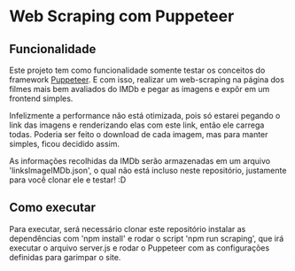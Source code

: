 # Web Scraping com Puppeteer

## Funcionalidade

Este projeto tem como funcionalidade somente testar os conceitos do framework [Puppeteer](https://github.com/puppeteer/puppeteer). E com isso, realizar um web-scraping na página dos filmes mais bem avaliados do IMDb e pegar as imagens e expôr em um frontend simples.

Infelizmente a performance não está otimizada, pois só estarei pegando o link das imagens e renderizando elas com este link, então ele carrega todas. Poderia ser feito o download de cada imagem, mas para manter simples, ficou decidido assim.

As informações recolhidas da IMDb serão armazenadas em um arquivo 'linksImageIMDb.json', o qual não está incluso neste repositório, justamente para você clonar ele e testar! :D

## Como executar

Para executar, será necessário clonar este repositório instalar as dependências com 'npm install' e rodar o script 'npm run scraping', que irá executar o arquivo server.js e rodar o Puppeteer com as configurações definidas para garimpar o site.
